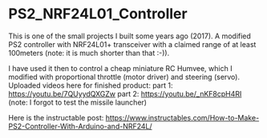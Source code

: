 # PS2_NRF24L01_Controller

This is one of the small projects I built some years ago (2017). 
A modified PS2 controller with NRF24L01+ transceiver with a claimed range of at least 100meters (note: it is much shorter than that :-)).  

I have used it then to control a cheap miniature RC Humvee, which I modified with proportional throttle (motor driver) and steering (servo). 
Uploaded videos here for finished product: 
part 1: https://youtu.be/7QUyydQXGZw 
part 2: https://youtu.be/_nKF8cpH4RI   (note: I forgot to test the missile launcher)


Here is the instructable post:
https://www.instructables.com/How-to-Make-PS2-Controller-With-Arduino-and-NRF24L/
